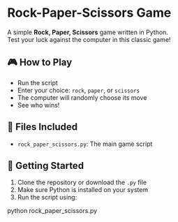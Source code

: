 # Rock-Paper-Scissors Game

A simple **Rock, Paper, Scissors** game written in Python.  
Test your luck against the computer in this classic game!

## 🎮 How to Play

- Run the script
- Enter your choice: `rock`, `paper`, or `scissors`
- The computer will randomly choose its move
- See who wins!

## 📂 Files Included

- `rock_paper_scissors.py`: The main game script

## 🚀 Getting Started

1. Clone the repository or download the `.py` file
2. Make sure Python is installed on your system
3. Run the script using:

python rock_paper_scissors.py
